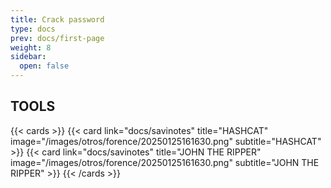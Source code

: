 ```yaml
---
title: Crack password
type: docs
prev: docs/first-page
weight: 8
sidebar:
  open: false
---
```


## TOOLS

{{< cards >}}
  {{< card link="docs/savinotes" title="HASHCAT" image="/images/otros/forence/20250125161630.png" subtitle="HASHCAT" >}}
  {{< card link="docs/savinotes" title="JOHN THE RIPPER" image="/images/otros/forence/20250125161630.png" subtitle="JOHN THE RIPPER" >}}
{{< /cards >}}
